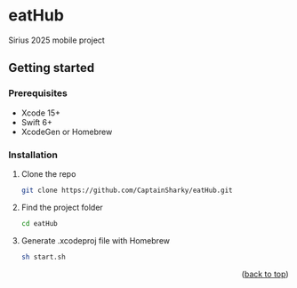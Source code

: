 # eatHub
Sirius 2025 mobile project

<!-- GETTING STARTED -->
## Getting started

### Prerequisites
* Xcode 15+
* Swift 6+
* XcodeGen or Homebrew

### Installation
1. Clone the repo
   ```sh
   git clone https://github.com/CaptainSharky/eatHub.git
   ```
2. Find the project folder
   ```sh
   cd eatHub
   ```
3. Generate .xcodeproj file with Homebrew
   ```sh
   sh start.sh
   ```
<p align="right">(<a href="#readme-top">back to top</a>)</p>
